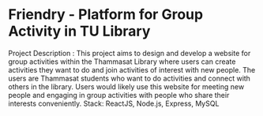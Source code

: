 # Friendry - Platform for Group Activity in TU Library
Project Description : This project aims to design and develop a website for group activities within the Thammasat Library where users can create activities they want to do and join activities of interest with new people. The users are Thammasat students who want to do activities and connect with others in the library. Users would likely use this website for meeting new people and engaging in group activities with people who share their interests conveniently. 
Stack: ReactJS, Node.js, Express, MySQL
